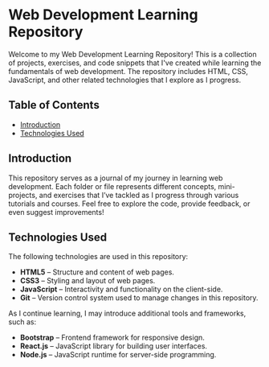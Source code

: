 # Web Development Learning Repository

Welcome to my Web Development Learning Repository! This is a collection of projects, exercises, and code snippets that I've created while learning the fundamentals of web development. The repository includes HTML, CSS, JavaScript, and other related technologies that I explore as I progress.

## Table of Contents

- [Introduction](#introduction)
- [Technologies Used](#technologies-used)

## Introduction

This repository serves as a journal of my journey in learning web development. Each folder or file represents different concepts, mini-projects, and exercises that I’ve tackled as I progress through various tutorials and courses. Feel free to explore the code, provide feedback, or even suggest improvements!

## Technologies Used

The following technologies are used in this repository:

- **HTML5** – Structure and content of web pages.
- **CSS3** – Styling and layout of web pages.
- **JavaScript** – Interactivity and functionality on the client-side.
- **Git** – Version control system used to manage changes in this repository.

As I continue learning, I may introduce additional tools and frameworks, such as:

- **Bootstrap** – Frontend framework for responsive design.
- **React.js** – JavaScript library for building user interfaces.
- **Node.js** – JavaScript runtime for server-side programming.
